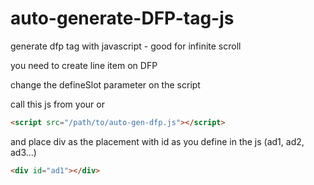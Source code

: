 # auto-generate-DFP-tag-js
generate dfp tag with javascript - good for infinite scroll

you need to create line item on DFP

change the defineSlot parameter on the script

call this js from your <head> or <footer>
```html
<script src="/path/to/auto-gen-dfp.js"></script>
```

and place div as the placement with id as you define in the js (ad1, ad2, ad3...)
```html
<div id="ad1"></div>
```
